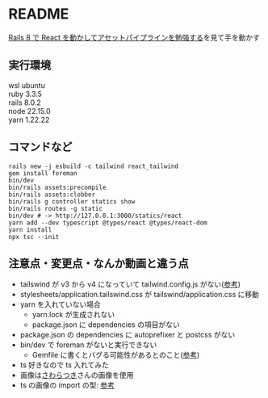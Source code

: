 # README

[Rails 8 で React を動かしてアセットパイプラインを勉強する](https://www.youtube.com/watch?v=J2jLG7FtUu4&t=1s)を見て手を動かす

## 実行環境

wsl ubuntu  
ruby 3.3.5  
rails 8.0.2  
node 22.15.0  
yarn 1.22.22

## コマンドなど

```shell
rails new -j esbuild -c tailwind react_tailwind
gem install foreman
bin/dev
bin/rails assets:precompile
bin/rails assets:clobber
bin/rails g controller statics show
bin/rails routes -g static
bin/dev # -> http://127.0.0.1:3000/statics/react
yarn add --dev typescript @types/react @types/react-dom
yarn install
npx tsc --init
```

## 注意点・変更点・なんか動画と違う点

- tailswind が v3 から v4 になっていて tailwind.config.js がない([参考](https://techracho.bpsinc.jp/hachi8833/2025_03_31/148957))
- stylesheets/application.tailswind.css が tailswind/application.css に移動
- yarn を入れていない場合
  - yarn.lock が生成されない
  - package.json に dependencies の項目がない
- package.json の dependencies に autoprefixer と postcss がない
- bin/dev で foreman がないと実行できない
  - Gemfile に書くとバグる可能性があるとのこと([参考](https://github.com/ddollar/foreman/wiki/Don't-Bundle-Foreman))
- ts 好きなので ts 入れてみた
- 画像は[さわらつき](https://github.com/SAWARATSUKI/KawaiiLogos)さんの画像を使用
- ts の画像の import の型: [参考](https://qiita.com/tetradice/items/b89a5dd41fcebf96379e)
